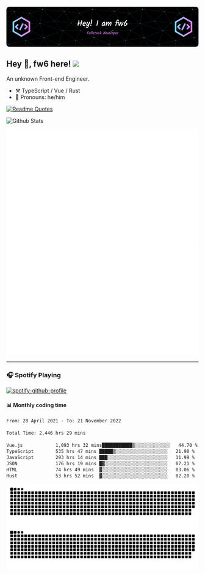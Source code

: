 ![Header](github-header-image.png)

## Hey 👋, fw6 here! <img src="https://github.githubassets.com/images/mona-whisper.gif" height="24" />


An unknown Front-end Engineer.

-   :hammer_and_pick: TypeScript / Vue / Rust
-   :man: Pronouns: he/him


[![Readme Quotes](https://quotes-github-readme.vercel.app/api?type=horizontal&theme=algolia)](https://github.com/piyushsuthar/github-readme-quotes)



![Github Stats](https://github-readme-stats.vercel.app/api?username=fw6&bg_color=30,e96443,904e95&title_color=fff&text_color=fff)

![](https://raw.githubusercontent.com/fw6/github-stats-transparent/output/generated/overview.svg)
![](https://raw.githubusercontent.com/fw6/github-stats-transparent/output/generated/languages.svg)


---

### 🎧 Spotify Playing

<!-- ![spotify-github-profile](/img/default.svg) -->

[![spotify-github-profile](https://spotify-github-profile.vercel.app/api/view?uid=r6wn4hdvypv0lkzyrj0e0pjct&cover_image=true&theme=default&bar_color=53b14f&bar_color_cover=true)](https://github.com/kittinan/spotify-github-profile)
#### :bar_chart: Monthly coding time

<!--START_SECTION:waka-->

```text
From: 28 April 2021 - To: 21 November 2022

Total Time: 2,446 hrs 29 mins

Vue.js            1,093 hrs 32 mins███████████▒░░░░░░░░░░░░░   44.70 %
TypeScript        535 hrs 47 mins █████▒░░░░░░░░░░░░░░░░░░░   21.90 %
JavaScript        293 hrs 14 mins ███░░░░░░░░░░░░░░░░░░░░░░   11.99 %
JSON              176 hrs 19 mins █▓░░░░░░░░░░░░░░░░░░░░░░░   07.21 %
HTML              74 hrs 49 mins  ▓░░░░░░░░░░░░░░░░░░░░░░░░   03.06 %
Rust              53 hrs 52 mins  ▓░░░░░░░░░░░░░░░░░░░░░░░░   02.20 %
```

<!--END_SECTION:waka-->




![github contribution grid snake animation](https://raw.githubusercontent.com/platane/platane/output/github-contribution-grid-snake-dark.svg#gh-dark-mode-only)![github contribution grid snake animation](https://raw.githubusercontent.com/platane/platane/output/github-contribution-grid-snake.svg#gh-light-mode-only)
